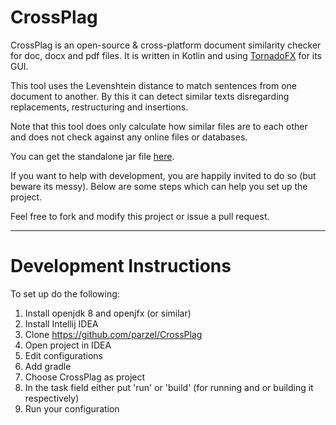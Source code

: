# CrossPlag

CrossPlag is an open-source & cross-platform document similarity checker for doc, docx and pdf files. It is written in Kotlin and using [TornadoFX]( https://github.com/edvin/tornadofx) for its GUI.

This tool uses the Levenshtein distance to match sentences from one document to another. By this it can detect similar texts disregarding replacements, restructuring and insertions.

Note that this tool does only calculate how similar files are to each other and does not check against any online files or databases.

You can get the standalone jar file [here](https://github.com/parzel/CrossPlag/raw/master/jar/CrossPlag-all.jar).

If you want to help with development, you are happily invited to do so (but beware its messy). Below are some steps which can help you set up the project.

Feel free to fork and modify this project or issue a pull request.

-------

# Development Instructions

To set up do the following:

1) Install openjdk 8 and openjfx (or similar)
2) Install Intellij IDEA
3) Clone https://github.com/parzel/CrossPlag
4) Open project in IDEA 
5) Edit configurations
6) Add gradle
7) Choose CrossPlag as project
8) In the task field either put 'run' or 'build' (for running and or building it respectively)
9) Run your configuration